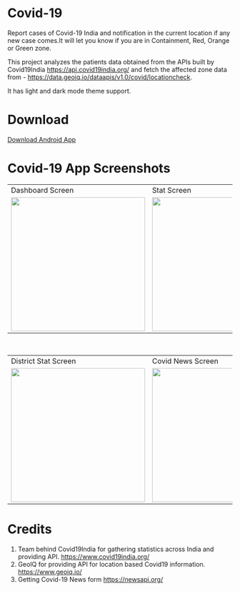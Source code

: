 # Covid-19
Report cases of Covid-19 India and notification in the current location if any new case comes.It will let you know if you are in Containment, Red, Orange or Green zone.

This project analyzes the patients data obtained from the APIs built by Covid19India https://api.covid19india.org/ and fetch the affected zone data from - https://data.geoiq.io/dataapis/v1.0/covid/locationcheck.


It has light and dark mode theme support.

# Download

<a href="http://positivemind.co.in/apk/covid-19_v1.2.apk"> Download Android App</a>



# Covid-19 App Screenshots

<table>
  <tr>
    <td> Dashboard Screen</td>
     <td> Stat Screen</td>
     <td> District Screen</td>
  </tr>
  <tr>
    <td><img src="https://user-images.githubusercontent.com/1740986/83356567-a2c43680-a384-11ea-875f-218f3948a2c4.png" width=300></td>
    <td><img src="https://user-images.githubusercontent.com/1740986/83356727-8aa0e700-a385-11ea-955d-8511dd9d53a1.png" width=300></td>
     <td><img src="https://user-images.githubusercontent.com/1740986/83356590-b96a8d80-a384-11ea-9687-57aa3d64c66b.png" width=300></td>
  </tr>
 </table>
 <br/>
 <table>
  <tr>
    <td> District Stat Screen</td>
     <td> Covid News Screen</td>
     <td> Article Detail Screen</td>
  </tr>
  <tr>
    <td><img src="https://user-images.githubusercontent.com/1740986/83356585-b4a5d980-a384-11ea-89c7-7a37b4bcafcc.png" width=300></td>
     <td><img src="https://user-images.githubusercontent.com/1740986/86532928-16f57b00-beeb-11ea-83b0-d8524e7ef8d0.png" width=300></td>
    <td><img src="https://user-images.githubusercontent.com/1740986/86532947-47d5b000-beeb-11ea-9f46-e4a0c398f69a.png" width=300></td>
  </tr>
 </table>
 

  

# Credits

1. Team behind Covid19India for gathering statistics across India and providing API. https://www.covid19india.org/
2. GeoIQ for providing API for location based Covid19 information. https://www.geoiq.io/
3. Getting Covid-19 News form https://newsapi.org/
